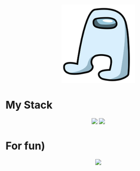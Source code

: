 <p align="center">
<img src="meme2.png" width="200px"/>
</p>

# My Stack
  <p align="center">
    <img src="https://skillicons.dev/icons?i=postgres,py,go,html,css&perline=7" />
    <img src="https://skillicons.dev/icons?i=docker,linux,vscode,postman,git,obsidian&perline=7" />
    <br>
</p>

# For fun)
  <p align="center">
    <img src="https://leetcard.jacoblin.cool/DevAthhh?theme=dark&font=Reem%20Kufi&ext=heatmap" />
    <br>
</p>

